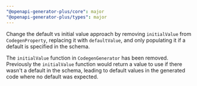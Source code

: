 ```yaml
---
"@openapi-generator-plus/core": major
"@openapi-generator-plus/types": major
---
```


Change the default vs initial value approach by removing `initialValue` from `CodegenProperty`, replacing it with `defaultValue`, and only populating it if a default is specified in the schema.

The `initialValue` function in `CodegenGenerator` has been removed. Previously the `initialValue` function would return a value to use if there wasn't a default in the schema, leading to default values in the generated code where no default was expected.
